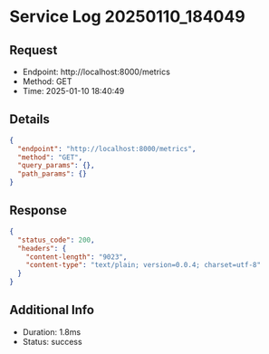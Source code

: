 # Service Log 20250110_184049

## Request
- Endpoint: http://localhost:8000/metrics
- Method: GET
- Time: 2025-01-10 18:40:49

## Details
```json
{
  "endpoint": "http://localhost:8000/metrics",
  "method": "GET",
  "query_params": {},
  "path_params": {}
}
```

## Response
```json
{
  "status_code": 200,
  "headers": {
    "content-length": "9023",
    "content-type": "text/plain; version=0.0.4; charset=utf-8"
  }
}
```

## Additional Info
- Duration: 1.8ms
- Status: success
